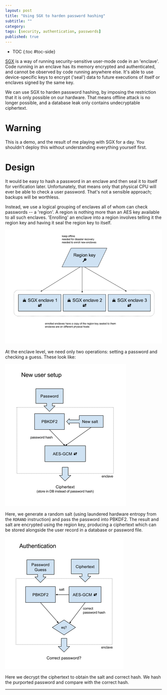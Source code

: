 ```yaml
---
layout: post
title: "Using SGX to harden password hashing"
subtitle: ""
category: 
tags: [security, authentication, passwords]
published: true
---
```


* TOC
{:toc #toc-side}

[SGX][sgx] is a way of running security-sensitive user-mode code in an 'enclave'.
Code running in an enclave has its memory encrypted and authenticated, and cannot be
observed by code running anywhere else.  It's able to use device-specific
keys to encrypt ('seal') data to future executions of itself or enclaves signed by the
same key.

We can use SGX to harden password hashing, by imposing the restriction that it is only
possible on our hardware.  That means offline attack is no longer possible, and a database
leak only contains undecryptable ciphertext.

# Warning

This is a demo, and the result of me playing with SGX for a day.  You shouldn't deploy
this without understanding everything yourself first.

# Design

It would be easy to hash a password in an enclave and then seal it to itself for
verification later.  Unfortunately, that means only that physical CPU will ever
be able to check a user password.  That's not a sensible approach; backups will be
worthless.

Instead, we use a logical grouping of enclaves all of whom can check passwords --
a 'region'.  A region is nothing more than an AES key available to all such enclaves.
'Enrolling' an enclave into a region involves telling it the region key and having it
seal the region key to itself.

![diagram showing simple region concept][regionpng]

At the enclave level, we need only two operations: setting a password and checking
a guess.  These look like:

![diagram showing password setup flow][setuppng]

Here, we generate a random salt (using laundered hardware entropy from the `RDRAND`
instruction) and pass the password into PBKDF2.  The result and salt are encrypted using
the region key, producing a ciphertext which can be stored alongside the user record
in a database or password file.

![diagram showing password guess flow][authpng]

Here we decrypt the ciphertext to obtain the salt and correct hash.  We hash the
purported password and compare with the correct hash.

[regionpng]: /assets/sgx-region.png
[setuppng]: /assets/sgx-pwsetup.png
[authpng]: /assets/sgx-pwauth.png

-----

[sgx]: https://software.intel.com/en-us/sgx-sdk
